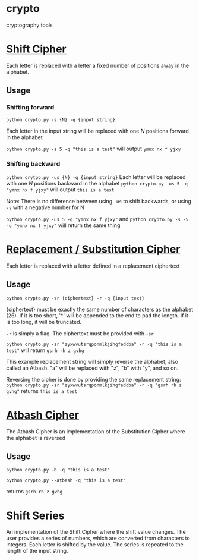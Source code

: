 # crypto
cryptography tools

# [Shift Cipher](https://en.wikipedia.org/wiki/Caesar_cipher)
Each letter is replaced with a letter a fixed number of positions away in the alphabet.

## Usage
### Shifting forward
`python crypto.py -s {N} -q {input string}`

Each letter in the input string will be replaced with one *N* positions forward in the alphabet

`python crypto.py -s 5 -q "this is a test"`
will output `ymnx nx f yjxy`

### Shifting backward
`python crytpo.py -us {N} -q {input string}`
Each letter will be replaced with one *N* positions backward in the alphabet
`python crypto.py -us 5 -q "ymnx nx f yjxy"` will output `this is a test`

Note: There is no difference between using `-us` to shift backwards, or using `-s` with a negative number for N

`python crypto.py -us 5 -q "ymnx nx f yjxy"` and `python crypto.py -s -5 -q "ymnx nx f yjxy"` will return the same thing

# [Replacement / Substitution Cipher](https://en.wikipedia.org/wiki/Substitution_cipher)
Each letter is replaced with a letter defined in a replacement ciphertext

## Usage
`python crypto.py -sr {ciphertext} -r -q {input text}`

{ciphertext} must be exactly the same number of characters as the alphabet (26). If it is too short, '\*' will be appended to the end to pad the length. If it is too long, it will be truncated.

`-r` is simply a flag. The ciphertext must be provided with `-sr`

`python crypto.py -sr "zyxwvutsrqponmlkjihgfedcba" -r -q "this is a test"` will return `gsrh rh z gvhg`

This example replacement string will simply reverse the alphabet, also called an Atbash. "a" will be replaced with "z", "b" with "y", and so on.

Reversing the cipher is done by providing the same replacement string:
`python crypto.py -sr "zyxwvutsrqponmlkjihgfedcba" -r -q "gsrh rh z gvhg"` returns `this is a test`


# [Atbash Cipher](https://en.wikipedia.org/wiki/Atbash)
The Atbash Cipher is an implementation of the Substitution Cipher where the alphabet is reversed

## Usage
`python crypto.py -b -q "this is a test"`

`python crypto.py --atbash -q "this is a test"`

returns `gsrh rh z gvhg`

# Shift Series
An implementation of the Shift Cipher where the shift value changes. The user provides a series of numbers, which are converted from characters to integers. Each letter is shifted by the value. The series is repeated to the length of the input string.
